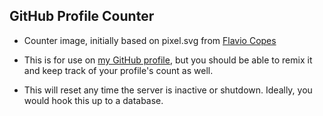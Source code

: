## GitHub Profile Counter

- Counter image, initially based on pixel.svg from [Flavio Copes](https://flaviocopes.com/count-visits-static-site/)

- This is for use on [my GitHub profile](https://github.com/greenido), but you should be able to remix it and keep track of your profile's count as well.

- This will reset any time the server is inactive or shutdown. Ideally, you would hook this up to a database.
